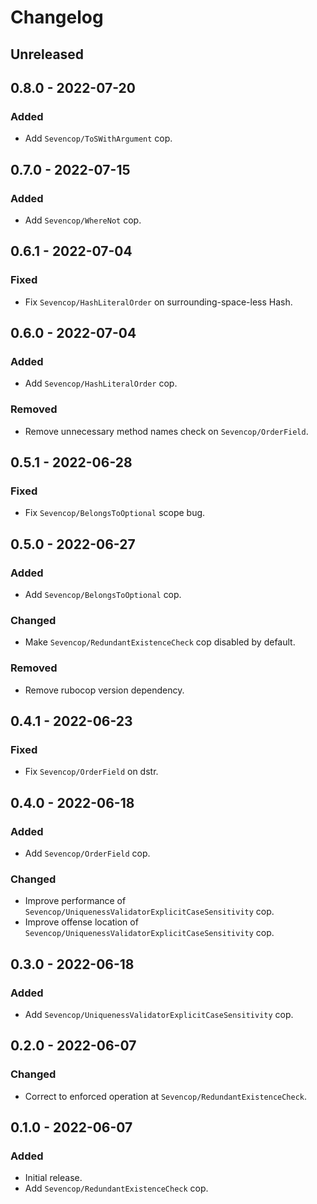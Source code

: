 # Changelog

## Unreleased

## 0.8.0 - 2022-07-20

### Added

 - Add `Sevencop/ToSWithArgument` cop.

## 0.7.0 - 2022-07-15

### Added

- Add `Sevencop/WhereNot` cop.

## 0.6.1 - 2022-07-04

### Fixed

- Fix `Sevencop/HashLiteralOrder` on surrounding-space-less Hash.

## 0.6.0 - 2022-07-04

### Added

- Add `Sevencop/HashLiteralOrder` cop.

### Removed

- Remove unnecessary method names check on `Sevencop/OrderField`.

## 0.5.1 - 2022-06-28

### Fixed

- Fix `Sevencop/BelongsToOptional` scope bug.

## 0.5.0 - 2022-06-27

### Added

- Add `Sevencop/BelongsToOptional` cop.

### Changed

- Make `Sevencop/RedundantExistenceCheck` cop disabled by default.

### Removed

- Remove rubocop version dependency.

## 0.4.1 - 2022-06-23

### Fixed

- Fix `Sevencop/OrderField` on dstr.

## 0.4.0 - 2022-06-18

### Added

- Add `Sevencop/OrderField` cop.

### Changed

- Improve performance of `Sevencop/UniquenessValidatorExplicitCaseSensitivity` cop.
- Improve offense location of `Sevencop/UniquenessValidatorExplicitCaseSensitivity` cop.

## 0.3.0 - 2022-06-18

### Added

- Add `Sevencop/UniquenessValidatorExplicitCaseSensitivity` cop.

## 0.2.0 - 2022-06-07

### Changed

- Correct to enforced operation at `Sevencop/RedundantExistenceCheck`.

## 0.1.0 - 2022-06-07

### Added

- Initial release.
- Add `Sevencop/RedundantExistenceCheck` cop.
